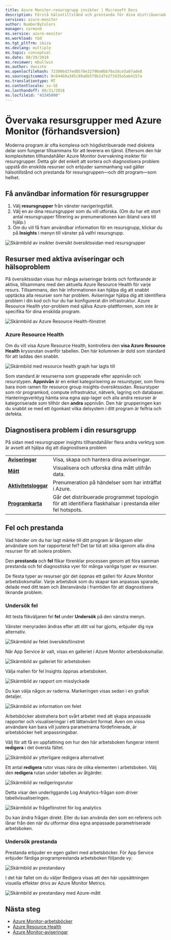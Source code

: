 ```yaml
---
title: Azure Monitor-resursgrupp insikter | Microsoft Docs
description: Förstå hälsotillstånd och prestanda för dina distribuerade program och tjänster på resursgruppsnivå med Azure Monitor
services: azure-monitor
author: NumberByColors
manager: carmonm
ms.service: azure-monitor
ms.workload: tbd
ms.tgt_pltfrm: ibiza
ms.devlang: multiple
ms.topic: conceptual
ms.date: 08/29/2018
ms.reviewer: mbullwin
ms.author: daviste
ms.openlocfilehash: 723006d37ed0570e32790a0bb70a3dce5a87ade8
ms.sourcegitcommit: 0c64460a345c89a6b579b1d7e273435a5ab4157a
ms.translationtype: MT
ms.contentlocale: sv-SE
ms.lasthandoff: 08/31/2018
ms.locfileid: "43345090"
---
```

# <a name="monitor-resource-groups-with-azure-monitor-preview"></a>Övervaka resursgrupper med Azure Monitor (förhandsversion)

Moderna program är ofta komplexa och högdistribuerade med diskreta delar som fungerar tillsammans för att leverera en tjänst. Eftersom den här komplexiteten tillhandahåller Azure Monitor övervakning insikter för resursgrupper. Detta gör det enkelt att sortera och diagnostisera problem uppstå din enskilda resurser och erbjuder sammanhang vad gäller hälsotillstånd och prestanda för resursgruppen&mdash;och ditt program&mdash;som helhet.

## <a name="access-insights-for-resource-groups"></a>Få användbar information för resursgrupper

1. Välj **resursgrupper** från vänster navigeringsfält.
2. Välj en av dina resursgrupper som du vill utforska. (Om du har ett stort antal resursgrupper filtrering av prenumerationen kan ibland vara till hjälp.)
3. Om du vill få fram användbar information för en resursgrupp, klickar du på **Insights** i menyn till vänster på valfri resursgrupp.

![Skärmbild av insikter översikt översiktssidan med resursgrupper](.\media\resource-group-insights\0001-overview.png)

## <a name="resources-with-active-alerts-and-health-issues"></a>Resurser med aktiva aviseringar och hälsoproblem

På översiktssidan visas hur många aviseringar bränts och fortfarande är aktiva, tillsammans med den aktuella Azure Resource Health för varje resurs. Tillsammans, den här informationen kan hjälpa dig att snabbt upptäcka alla resurser som har problem. Aviseringar hjälpa dig att identifiera problem i din kod och hur du har konfigurerat din infrastruktur. Azure Resource Health ytor-problem med själva Azure-plattformen, som inte är specifika för dina enskilda program.

![Skärmbild av Azure Resource Health-fönstret](.\media\resource-group-insights\0002-overview.png)

### <a name="azure-resource-health"></a>Azure Resource Health

Om du vill visa Azure Resource Health, kontrollera den **visa Azure Resource Health** kryssrutan ovanför tabellen. Den här kolumnen är dold som standard för att laddas den snabbt.

![Skärmbild med resource health graph har lagts till](.\media\resource-group-insights\0003-overview.png)

Som standard är resurserna som grupperade efter appnivån och resurstypen. **Appnivån** är en enkel kategorisering av resurstyper, som finns bara inom ramen för resource group insights-översiktssidan. Resurstyper som rör programkod, compute infrastruktur, nätverk, lagring och databaser. Hanteringsverktyg hämta sina egna app-lager och alla andra resurser är kategoriserade som tillhör den **andra** appnivån. Den här grupperingen kan du snabbt se med ett ögonkast vilka delsystem i ditt program är felfria och defekta.

## <a name="diagnose-issues-in-your-resource-group"></a>Diagnostisera problem i din resursgrupp

På sidan med resursgrupper insights tillhandahåller flera andra verktyg som är avsett att hjälpa dig att diagnostisera problem

   |         |          |
   | ---------------- |:-----|
   | [**Aviseringar**](https://docs.microsoft.com/azure/monitoring-and-diagnostics/monitoring-overview-unified-alerts)      |  Visa, skapa och hantera dina aviseringar. |
   | [**Mått**](https://docs.microsoft.com/azure/monitoring-and-diagnostics/monitoring-overview-metrics) | Visualisera och utforska dina mått utifrån data.    |
   | [**Aktivitetsloggar**](https://docs.microsoft.com/azure/monitoring-and-diagnostics/monitoring-overview-activity-logs) | Prenumeration på händelser som har inträffat i Azure.  |
   | [**Programkarta**](https://docs.microsoft.com/azure/application-insights/app-insights-app-map) | Går det distribuerade programmet topologin för att identifiera flaskhalsar i prestanda eller fel hotspots. |

## <a name="failures-and-performance"></a>Fel och prestanda

Vad händer om du har lagt märke till ditt program är långsam eller användare som har rapporterat fel? Det tar tid att söka igenom alla dina resurser för att isolera problem.

Den **prestanda** och **fel** flikar förenklar processen genom att föra samman prestanda och fel diagnostiska vyer för många vanliga typer av resurser.

De flesta typer av resurser gör det öppnas ett galleri för Azure Monitor arbetsboksmallar. Varje arbetsbok som du skapar kan anpassas sparade, delade med ditt team och återanvända i framtiden för att diagnostisera liknande problem.

### <a name="investigate-failures"></a>Undersök fel

Att testa flikväljaren fel **fel** under **Undersök** på den vänstra menyn.

Vänster menyraden ändras efter att ditt val har gjorts, erbjuder dig nya alternativ.

![Skärmbild av felet översiktsfönstret](.\media\resource-group-insights\00004-failures.png)

När App Service är valt, visas en galleriet i Azure Monitor arbetsboksmallar.

![Skärmbild av galleriet för arbetsboken](.\media\resource-group-insights\0005-failure-insights-workbook.png)

Välja mallen för fel Insights öppnas arbetsboken.

![Skärmbild av rapport om misslyckade](.\media\resource-group-insights\0006-failure-visual.png)

Du kan välja någon av raderna. Markeringen visas sedan i en grafisk detaljer.

![Skärmbild av information om felet](.\media\resource-group-insights\0007-failure-details.png)

Arbetsböcker abstrahera bort svårt arbetet med att skapa anpassade rapporter och visualiseringar i ett lättanvänt format. Även om vissa användare kan bara vill justera parametrarna fördefinierade, är arbetsböcker helt anpassningsbar.

Välj för att få en uppfattning om hur den här arbetsboken fungerar internt **redigera** i det översta fältet.

![Skärmbild av ytterligare redigera alternativet](.\media\resource-group-insights\0008-failure-edit.png)

Ett antal **redigera** rutor visas nära de olika elementen i arbetsboken. Välj den **redigera** rutan under tabellen av åtgärder.

![Skärmbild av redigeringsrutor](.\media\resource-group-insights\0009-failure-edit-graph.png)

Detta visar den underliggande Log Analytics-frågan som driver tabellvisualiseringen.

 ![Skärmbild av frågefönstret för log analytics](.\media\resource-group-insights\0010-failure-edit-query.png)

Du kan ändra frågan direkt. Eller du kan använda den som en referens och lånar från den när du utformar dina egna anpassade parametriserade arbetsboken.

### <a name="investigate-performance"></a>Undersök prestanda

Prestanda erbjuder en egen galleri med arbetsböcker. För App Service erbjuder färdiga programprestanda arbetsboken följande vy:

 ![Skärmbild av prestandavy](.\media\resource-group-insights\0011-performance.png)

I det här fallet om du väljer Redigera visas att den här uppsättningen visuella effekter drivs av Azure Monitor Metrics.

 ![Skärmbild av prestandavy med Azure-mått](.\media\resource-group-insights\0012-performance-metrics.png)

## <a name="next-steps"></a>Nästa steg

- [Azure Monitor-arbetsböcker](https://docs.microsoft.com/azure/application-insights/app-insights-usage-workbooks)
- [Azure Resource Health](https://docs.microsoft.com/azure/service-health/resource-health-overview)
- [Azure Monitor-aviseringar](https://docs.microsoft.com/azure/monitoring-and-diagnostics/monitoring-overview-unified-alerts)
